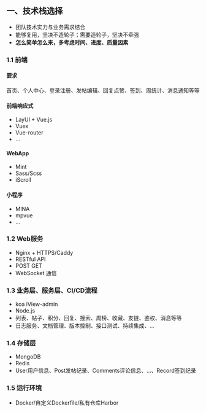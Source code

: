 ## 一、技术栈选择
* 团队技术实力与业务需求结合
* 能够复用，坚决不造轮子；需要造轮子，坚决不牵强
* **怎么简单怎么来，多考虑时间、进度、质量因素**

### 1.1 前端
#### 要求
首页、个人中心、登录注册、发帖编辑、回复点赞、签到、周统计、消息通知等等

#### 前端响应式
* LayUI + Vue.js
* Vuex
* Vue-router
* ...

#### WebApp
* Mint
* Sass/Scss
* iScroll

#### 小程序
* MINA
* mpvue
* ...


### 1.2 Web服务
* Nginx + HTTPS/Caddy
* RESTful API
* POST GET
* WebSocket 通信

### 1.3 业务层、服务层、CI/CD流程
* koa iView-admin
* Node.js
* 列表、帖子、积分、回复、搜索、周榜、收藏、友链、鉴权、消息等等
* 日志服务、文档管理、版本控制、接口测试、持续集成、...

### 1.4 存储层
* MongoDB
* Redis
* User用户信息、Post发帖纪录、Comments评论信息、...、Record签到纪录

### 1.5 运行环境
* Docker/自定义Dockerfile/私有仓库Harbor


